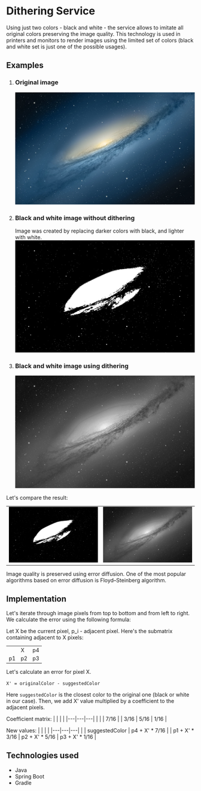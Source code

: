# Dithering Service

Using just two colors - black and white - the service allows to imitate all original colors preserving the image quality. This technology is used in printers and monitors to render images using the limited set of colors (black and white set is just one of the possible usages).

## Examples
1. ### Original image
   ![](assets/original.jpg)

2. ### Black and white image without dithering
   Image was created by replacing darker colors with black, and lighter with white.
   ![](assets/not-dithered.jpg)

3. ### Black and white image using dithering
   ![](assets/dithered.jpg)

Let's compare the result:

<table>
	<tr>
    	<td> <img src="assets/not-dithered.jpg"  alt="Not dithered picture"></td>
    	<td> <img src="assets/dithered.jpg"  alt="Dithered picture"></td>
	</tr> 
</table>

Image quality is preserved using error diffusion. One of the most popular algorithms based on error diffusion is Floyd–Steinberg algorithm.

## Implementation
Let's iterate through image pixels from top to bottom and from left to right. We calculate the error using the following formula:

Let Х be the current pixel, p_i - adjacent pixel. Here's the submatrix containing adjacent to X pixels:

|   |   |   |
|---|---|---|
|    | X  | p4 |
| p1 | p2 | p3 |

Let's calculate an error for pixel X.
```
X' = originalColor - suggestedColor
```
Here `suggestedColor` is the closest color to the original one (black or white in our case). Then, we add X' value multiplied by a coefficient to the adjacent pixels.

Coefficient matrix:
|   |   |   |
|---|---|---|
|   |   |  7/16 |
| 3/16 | 5/16 | 1/16 |

New values:
|   |   |   |
|---|---|---|
|   | suggestedColor  |  p4 + X' * 7/16 |
| p1 + X' * 3/16 | p2 + X' * 5/16 | p3 + X' * 1/16 |


## Technologies used
- Java
- Spring Boot
- Gradle